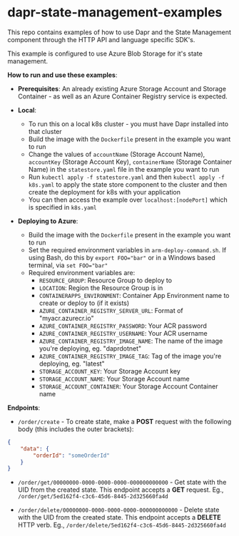 # dapr-state-management-examples

This repo contains examples of how to use Dapr and the State Management component through the HTTP API and language specific SDK's.

This example is configured to use Azure Blob Storage for it's state management.

**How to run and use these examples**:
- **Prerequisites**: An already existing Azure Storage Account and Storage Container - as well as an Azure Container Registry service is expected.

- **Local**:
    - To run this on a local k8s cluster - you must have Dapr installed into that cluster
    - Build the image with the `Dockerfile` present in the example you want to run
    - Change the values of `accountName` (Storage Account Name), `accountKey` (Storage Account Key), `containerName` (Storage Container Name) in the `statestore.yaml` file in the example you want to run
    - Run `kubectl apply -f statestore.yaml` and then `kubectl apply -f k8s.yaml` to apply the state store component to the cluster and then create the deployment for k8s with your application
    - You can then access the example over `localhost:[nodePort]` which is specified in `k8s.yaml`

- **Deploying to Azure**:
    - Build the image with the `Dockerfile` present in the example you want to run
    - Set the required environment variables in `arm-deploy-command.sh`. If using Bash, do this by `export FOO="bar"` or in a Windows based terminal, via `set FOO="bar"`
    - Required environment variables are:
        - `RESOURCE_GROUP`: Resource Group to deploy to
        - `LOCATION`: Region the Resource Group is in
        - `CONTAINERAPPS_ENVIRONMENT`: Container App Environment name to create or deploy to (if it exists)
        - `AZURE_CONTAINER_REGISTRY_SERVER_URL`: Format of "myacr.azurecr.io"
        - `AZURE_CONTAINER_REGISTRY_PASSWORD`: Your ACR password
        - `AZURE_CONTAINER_REGISTRY_USERNAME`: Your ACR username
        - `AZURE_CONTAINER_REGISTRY_IMAGE_NAME`: The name of the image you're deploying, eg. "daprdotnet"
        - `AZURE_CONTAINER_REGISTRY_IMAGE_TAG`: Tag of the image you're deploying, eg. "latest"
        - `STORAGE_ACCOUNT_KEY`: Your Storage Account key
        - `STORAGE_ACCOUNT_NAME`: Your Storage Account name
        - `STORAGE_ACCOUNT_CONTAINER`: Your Storage Account Container name

**Endpoints**:
- `/order/create` - To create state, make a **POST** request with the following body (this includes the outer brackets):

```json
{
    "data": {
        "orderId": "someOrderId"
    }
}
```

- `/order/get/00000000-0000-0000-0000-000000000000` - Get state with the UID from the created state. This endpoint accepts a **GET** request. Eg., `/order/get/5ed162f4-c3c6-45d6-8445-2d325660fa4d`

- `/order/delete/00000000-0000-0000-0000-000000000000` - Delete state with the UID from the created state. This endpoint accepts a **DELETE** HTTP verb. Eg., `/order/delete/5ed162f4-c3c6-45d6-8445-2d325660fa4d`